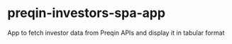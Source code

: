 # preqin-investors-spa-app
App to fetch investor data from Preqin APIs and display it in tabular format
